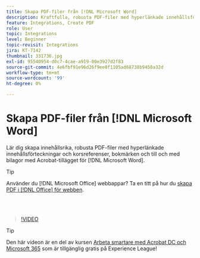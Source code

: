 ```yaml
---
title: Skapa PDF-filer från [!DNL Microsoft Word]
description: Kraftfulla, robusta PDF-filer med hyperlänkade innehållsförteckningar och korsreferenser, bokmärken och till och med bilagor kan enkelt skapas med Acrobat-tillägget för [!DNL Microsoft Word]
feature: Integrations, Create PDF
role: User
topic: Integrations
level: Beginner
topic-revisit: Integrations
jira: KT-7142
thumbnail: 331736.jpg
exl-id: 95540954-d0c7-4cae-a919-00e3927d2f83
source-git-commit: 4e6fbf91e96d26f9ee8f1105ad68738b9450a32d
workflow-type: tm+mt
source-wordcount: '99'
ht-degree: 0%

---
```


# Skapa PDF-filer från [!DNL Microsoft Word]

Lär dig skapa innehållsrika, robusta PDF-filer med hyperlänkade innehållsförteckningar och korsreferenser, bokmärken och till och med bilagor med Acrobat-tillägget för [!DNL Microsoft Word].

>[!TIP]
>
>Använder du [!DNL Microsoft Office] webbappar? Ta en titt på hur du [skapa PDF i [!DNL Office] för webben](../integrate/createofficeweb.md).

<br> 

>[!VIDEO](https://video.tv.adobe.com/v/331736?quality=12&learn=on&hidetitle=true)

>[!TIP]
>
>Den här videon är en del av kursen [Arbeta smartare med Acrobat DC och Microsoft 365](https://experienceleague.adobe.com/?recommended=Acrobat-U-1-2021.microsoft365) som är tillgänglig gratis på Experience League!
